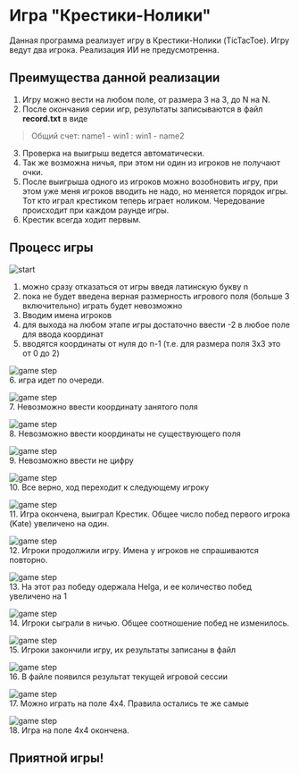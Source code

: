 # Игра "Крестики-Нолики"

Данная программа реализует игру в Крестики-Нолики (TicTacToe). Игру ведут два игрока. Реализация ИИ не предусмотренна.

## Преимущества данной реализации

1. Игру можно вести на любом поле, от размера 3 на 3, до N на N.
2. После окончания серии игр, результаты записываются в файл **record.txt** в виде 
>Общий счет: name1 - win1 : win1 - name2
3. Проверка на выигрыш ведется автоматически.
4. Так же возможна ничья, при этом ни один из игроков не получают очки.
5. После выигрыша одного из игроков можно возобновить игру, при этом уже меня игроков вводить не надо, но меняется порядок игры. Тот кто играл крестиком теперь играет ноликом. Чередование происходит при каждом раунде игры.
6. Крестик всегда ходит первым.

## Процесс игры
![start](resources/Screenshot_1.jpg)


1. можно сразу отказаться от игры введя латинскую букву n
2. пока не будет введена верная размерность игрового поля (больше 3 включительно) играть будет невозможно
3. Вводим имена игроков
4. для выхода на любом этапе игры достаточно ввести -2 в любое поле для ввода координат
5. вводятся координаты от нуля до n-1 (т.е. для размера поля 3x3 это от 0 до 2)

![game step](resources/Screenshot_2.jpg)  
6. игра идет по очереди.

![game step](resources/Screenshot_3.jpg)  
7. Невозможно ввести координату занятого поля

![game step](resources/Screenshot_4.jpg)  
8. Невозможно ввести координаты не существующего поля

![game step](resources/Screenshot_5.jpg)  
9. Невозможно ввести не цифру

![game step](resources/Screenshot_6.jpg)  
10. Все верно, ход переходит к следующему игроку

![game step](resources/Screenshot_7.jpg)  
11. Игра окончена, выиграл Крестик. Общее число побед первого игрока (Kate) увеличено на один.

![game step](resources/Screenshot_8.jpg)  
12. Игроки продолжили игру. Имена у игроков не спрашиваются повторно.

![game step](resources/Screenshot_9.jpg)  
13. На этот раз победу одержала Helga, и ее количество побед увеличено на 1

![game step](resources/Screenshot_10.jpg)  
14. Игроки сыграли в ничью. Общее соотношение побед не изменилось.

![game step](resources/Screenshot_11.jpg)  
15. Игроки закончили игру, их результаты записаны в файл

![game step](resources/Screenshot_12.jpg)  
16. В файле появился результат текущей игровой сессии

![game step](resources/Screenshot_13.jpg)  
17. Можно играть на поле 4x4. Правила остались те же самые

![game step](resources/Screenshot_14.jpg)  
18. Игра на поле 4x4 окончена.

## Приятной игры!